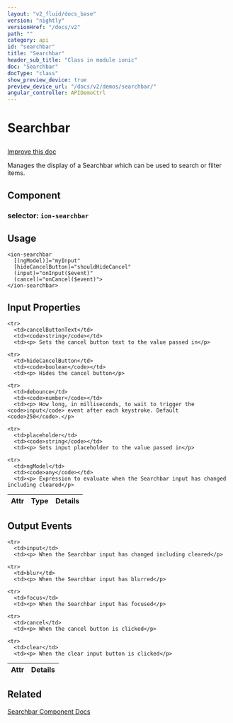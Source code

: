 ```yaml
---
layout: "v2_fluid/docs_base"
version: "nightly"
versionHref: "/docs/v2"
path: ""
category: api
id: "searchbar"
title: "Searchbar"
header_sub_title: "Class in module ionic"
doc: "Searchbar"
docType: "class"
show_preview_device: true
preview_device_url: "/docs/v2/demos/searchbar/"
angular_controller: APIDemoCtrl 
---
```










<h1 class="api-title">
<a class="anchor" name="searchbar" href="#searchbar"></a>

Searchbar






</h1>

<a class="improve-v2-docs" href="http://github.com/driftyco/ionic/edit/2.0//ionic/components/searchbar/searchbar.ts#L28">
Improve this doc
</a>






<p>Manages the display of a Searchbar which can be used to search or filter items.</p>


<h2><a class="anchor" name="Component" href="#Component"></a>Component</h2>
<h3>selector: <code>ion-searchbar</code></h3>
<!-- @usage tag -->

<h2><a class="anchor" name="usage" href="#usage"></a>Usage</h2>

<pre><code class="lang-html">&lt;ion-searchbar
  [(ngModel)]=&quot;myInput&quot;
  [hideCancelButton]=&quot;shouldHideCancel&quot;
  (input)=&quot;onInput($event)&quot;
  (cancel)=&quot;onCancel($event)&quot;&gt;
&lt;/ion-searchbar&gt;
</code></pre>




<!-- @property tags -->



<!-- instance methods on the class -->
<!-- input methods on the class -->
<h2><a class="anchor" name="input-properties" href="#input-properties"></a>Input Properties</h2>
<table class="table param-table" style="margin:0;">
  <thead>
    <tr>
      <th>Attr</th>
      <th>Type</th>
      <th>Details</th>
    </tr>
  </thead>
  <tbody>
    
    <tr>
      <td>cancelButtonText</td>
      <td><code>string</code></td>
      <td><p> Sets the cancel button text to the value passed in</p>
</td>
    </tr>
    
    <tr>
      <td>hideCancelButton</td>
      <td><code>boolean</code></td>
      <td><p> Hides the cancel button</p>
</td>
    </tr>
    
    <tr>
      <td>debounce</td>
      <td><code>number</code></td>
      <td><p> How long, in milliseconds, to wait to trigger the <code>input</code> event after each keystroke. Default <code>250</code>.</p>
</td>
    </tr>
    
    <tr>
      <td>placeholder</td>
      <td><code>string</code></td>
      <td><p> Sets input placeholder to the value passed in</p>
</td>
    </tr>
    
    <tr>
      <td>ngModel</td>
      <td><code>any</code></td>
      <td><p> Expression to evaluate when the Searchbar input has changed including cleared</p>
</td>
    </tr>
    
  </tbody>
</table>
<!-- output events on the class -->
<h2><a class="anchor" name="output-events" href="#output-events"></a>Output Events</h2>
<table class="table param-table" style="margin:0;">
  <thead>
    <tr>
      <th>Attr</th>
      <th>Details</th>
    </tr>
  </thead>
  <tbody>
    
    <tr>
      <td>input</td>
      <td><p> When the Searchbar input has changed including cleared</p>
</td>
    </tr>
    
    <tr>
      <td>blur</td>
      <td><p> When the Searchbar input has blurred</p>
</td>
    </tr>
    
    <tr>
      <td>focus</td>
      <td><p> When the Searchbar input has focused</p>
</td>
    </tr>
    
    <tr>
      <td>cancel</td>
      <td><p> When the cancel button is clicked</p>
</td>
    </tr>
    
    <tr>
      <td>clear</td>
      <td><p> When the clear input button is clicked</p>
</td>
    </tr>
    
  </tbody>
</table><!-- related link -->

<h2><a class="anchor" name="related" href="#related"></a>Related</h2>

<a href='/docs/v2/components#searchbar'>Searchbar Component Docs</a><!-- end content block -->


<!-- end body block -->

